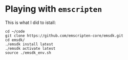 
# Playing with `emscripten`

This is what I did to istall:

```
cd ~/code
git clone https://github.com/emscripten-core/emsdk.git
cd emsdk/
./emsdk install latest
./emsdk activate latest
source ./emsdk_env.sh
```
